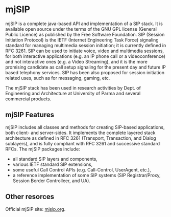 # mjSIP

mjSIP is a complete java-based API and implementation of a SIP stack.
It is available open source under the terms of the GNU GPL license (General Public Licence) as published by the Free Software Foundation.
SIP (Session Initiation Protocol) is the IETF (Internet Engineering Task Force) signaling standard for managing multimedia session initiation; it is currently defined in RFC 3261. SIP can be used to initiate voice, video and multimedia sessions, for both interactive applications (e.g. an IP phone call or a videoconference) and not interactive ones (e.g. a Video Streaming), and it is the more promising candidate as call setup signaling for the present day and future IP based telephony services. SIP has been also proposed for session initiation related uses, such as for messaging, gaming, etc.

The mjSIP stack has been used in research activities by Dept. of Engineering and Architecture at University of Parma and several commercial products.
 

## mjSIP Features

mjSIP includes all classes and methods for creating SIP-based applications, both client- and server-sides. It implements the complete layered stack architecture as defined in RFC 3261 (Transport, Transaction, and Dialog sublayers), and is fully compliant with RFC 3261 and successive standard RFCs. The mjSIP packages include:

- all standard SIP layers and components,
- various IETF standard SIP extensions,
- some useful Call Control APIs (e.g. Call-Control, UserAgent, etc.),
- a reference implementation of some SIP systems (SIP Registrar/Proxy, Session Border Controlleer, and UA).

## Other resorces

Official mjSIP site: [mjsip.org](http://mjsip.org).
